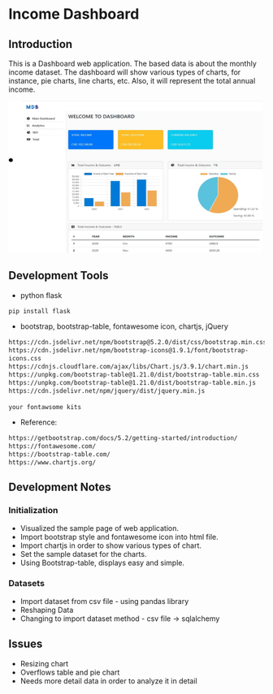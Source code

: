 # Income Dashboard

## Introduction
<p>This is a Dashboard web application. 
The based data is about the monthly income dataset.
The dashboard will show various types of charts, 
for instance, pie charts, line charts, etc. 
Also, it will represent the total annual income.</p>

<img src='./image/main.jpg' width='500' height='300'>

## Development Tools
* python flask
```
pip install flask
```
* bootstrap, bootstrap-table, fontawesome icon, chartjs, jQuery
```
https://cdn.jsdelivr.net/npm/bootstrap@5.2.0/dist/css/bootstrap.min.css
https://cdn.jsdelivr.net/npm/bootstrap-icons@1.9.1/font/bootstrap-icons.css
https://cdnjs.cloudflare.com/ajax/libs/Chart.js/3.9.1/chart.min.js
https://unpkg.com/bootstrap-table@1.21.0/dist/bootstrap-table.min.css
https://unpkg.com/bootstrap-table@1.21.0/dist/bootstrap-table.min.js
https://cdn.jsdelivr.net/npm/jquery/dist/jquery.min.js

your fontawsome kits
```
* Reference:
```
https://getbootstrap.com/docs/5.2/getting-started/introduction/
https://fontawesome.com/
https://bootstrap-table.com/
https://www.chartjs.org/
```
## Development Notes

### Initialization
* Visualized the sample page of web application.
* Import bootstrap style and fontawesome icon into html file.
* Import chartjs in order to show various types of chart.
* Set the sample dataset for the charts.
* Using Bootstrap-table, displays easy and simple.

### Datasets
* Import dataset from csv file - using pandas library
* Reshaping Data 
* Changing to import dataset method - csv file -> sqlalchemy 

## Issues
* Resizing chart
* Overflows table and pie chart
* Needs more detail data in order to analyze it in detail
